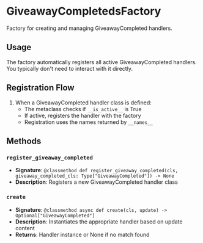 # GiveawayCompletedsFactory

Factory for creating and managing GiveawayCompleted handlers.

## Usage

The factory automatically registers all active GiveawayCompleted handlers. 
You typically don't need to interact with it directly.

## Registration Flow

1. When a GiveawayCompleted handler class is defined:
   - The metaclass checks if `__is_active__` is True
   - If active, registers the handler with the factory
   - Registration uses the names returned by `__names__`

## Methods

### `register_giveaway_completed`
- **Signature**: `@classmethod def register_giveaway_completed(cls, giveaway_completed_cls: Type["GiveawayCompleted"]) -> None`
- **Description**: Registers a new GiveawayCompleted handler class

### `create`
- **Signature**: `@classmethod async def create(cls, update) -> Optional["GiveawayCompleted"]`
- **Description**: Instantiates the appropriate handler based on update content
- **Returns**: Handler instance or None if no match found
